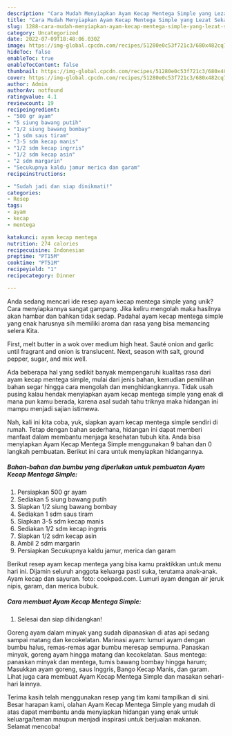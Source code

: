 ```yaml
---
description: "Cara Mudah Menyiapkan Ayam Kecap Mentega Simple yang Lezat Sekali"
title: "Cara Mudah Menyiapkan Ayam Kecap Mentega Simple yang Lezat Sekali"
slug: 1288-cara-mudah-menyiapkan-ayam-kecap-mentega-simple-yang-lezat-sekali
category: Uncategorized
date: 2022-07-09T18:48:06.030Z
image: https://img-global.cpcdn.com/recipes/51280e0c53f721c3/680x482cq70/ayam-kecap-mentega-simple-foto-resep-utama.jpg
hideToc: false
enableToc: true
enableTocContent: false
thumbnail: https://img-global.cpcdn.com/recipes/51280e0c53f721c3/680x482cq70/ayam-kecap-mentega-simple-foto-resep-utama.jpg
cover: https://img-global.cpcdn.com/recipes/51280e0c53f721c3/680x482cq70/ayam-kecap-mentega-simple-foto-resep-utama.jpg
author: Admin
authorAv: notfound
ratingvalue: 4.1
reviewcount: 19
recipeingredient:
- "500 gr ayam"
- "5 siung bawang putih"
- "1/2 siung bawang bombay"
- "1 sdm saus tiram"
- "3-5 sdm kecap manis"
- "1/2 sdm kecap ingrris"
- "1/2 sdm kecap asin"
- "2 sdm margarin"
- "Secukupnya kaldu jamur merica dan garam"
recipeinstructions:

- "Sudah jadi dan siap dinikmati!"
categories:
- Resep
tags:
- ayam
- kecap
- mentega

katakunci: ayam kecap mentega 
nutrition: 274 calories
recipecuisine: Indonesian
preptime: "PT15M"
cooktime: "PT51M"
recipeyield: "1"
recipecategory: Dinner

---
```





Anda sedang mencari ide resep ayam kecap mentega simple yang unik? Cara menyiapkannya sangat gampang. Jika keliru mengolah maka hasilnya akan hambar dan bahkan tidak sedap. Padahal ayam kecap mentega simple yang enak harusnya sih memiliki aroma dan rasa yang bisa memancing selera Kita.





First, melt butter in a wok over medium high heat. Sauté onion and garlic until fragrant and onion is translucent. Next, season with salt, ground pepper, sugar, and mix well.

Ada beberapa hal yang sedikit banyak mempengaruhi kualitas rasa dari ayam kecap mentega simple, mulai dari jenis bahan, kemudian pemilihan bahan segar hingga cara mengolah dan menghidangkannya. Tidak usah pusing kalau hendak menyiapkan ayam kecap mentega simple yang enak di mana pun kamu berada, karena asal sudah tahu triknya maka hidangan ini mampu menjadi sajian istimewa.






Nah, kali ini kita coba, yuk, siapkan ayam kecap mentega simple sendiri di rumah. Tetap dengan bahan sederhana, hidangan ini dapat memberi manfaat dalam membantu menjaga kesehatan tubuh kita. Anda bisa menyiapkan Ayam Kecap Mentega Simple menggunakan 9 bahan dan 0 langkah pembuatan. Berikut ini cara untuk menyiapkan hidangannya.

<!--inarticleads1-->

##### Bahan-bahan dan bumbu yang diperlukan untuk pembuatan Ayam Kecap Mentega Simple:

1. Persiapkan 500 gr ayam
1. Sediakan 5 siung bawang putih
1. Siapkan 1/2 siung bawang bombay
1. Sediakan 1 sdm saus tiram
1. Siapkan 3-5 sdm kecap manis
1. Sediakan 1/2 sdm kecap ingrris
1. Siapkan 1/2 sdm kecap asin
1. Ambil 2 sdm margarin
1. Persiapkan Secukupnya kaldu jamur, merica dan garam


Berikut resep ayam kecap mentega yang bisa kamu praktikkan untuk menu hari ini. Dijamin seluruh anggota keluarga pasti suka, terutama anak-anak. Ayam kecap dan sayuran. foto: cookpad.com. Lumuri ayam dengan air jeruk nipis, garam, dan merica bubuk. 

<!--inarticleads2-->

##### Cara membuat Ayam Kecap Mentega Simple:


1. Selesai dan siap dihidangkan!

Goreng ayam dalam minyak yang sudah dipanaskan di atas api sedang sampai matang dan kecokelatan. Marinasi ayam: lumuri ayam dengan bumbu halus, remas-remas agar bumbu meresap sempurna. Panaskan minyak, goreng ayam hingga matang dan kecokelatan. Saus mentega: panaskan minyak dan mentega, tumis bawang bombay hingga harum; Masukkan ayam goreng, saus Inggris, Bango Kecap Manis, dan garam. Lihat juga cara membuat Ayam Kecap Mentega Simple dan masakan sehari-hari lainnya. 

Terima kasih telah menggunakan resep yang tim kami tampilkan di sini. Besar harapan kami, olahan Ayam Kecap Mentega Simple yang mudah di atas dapat membantu anda menyiapkan hidangan yang enak untuk keluarga/teman maupun menjadi inspirasi untuk berjualan makanan. Selamat mencoba!
